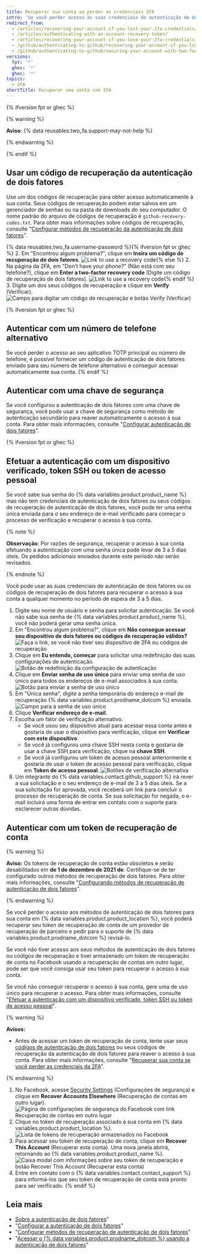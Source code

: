 ```yaml
---
title: Recuperar sua conta ao perder as credenciais 2FA
intro: 'Se você perder acesso às suas credenciais de autenticação de dois fatores, você poderá usar seus códigos de recuperação ou outra opção de recuperação, para recuperar o acesso à sua conta.'
redirect_from:
  - /articles/recovering-your-account-if-you-lost-your-2fa-credentials/
  - /articles/authenticating-with-an-account-recovery-token/
  - /articles/recovering-your-account-if-you-lose-your-2fa-credentials
  - /github/authenticating-to-github/recovering-your-account-if-you-lose-your-2fa-credentials
  - /github/authenticating-to-github/securing-your-account-with-two-factor-authentication-2fa/recovering-your-account-if-you-lose-your-2fa-credentials
versions:
  fpt: '*'
  ghes: '*'
  ghec: '*'
topics:
  - 2FA
shortTitle: Recuperar uma conta com 2FA
---
```


{% ifversion fpt or ghec %}

{% warning %}

**Aviso**: {% data reusables.two_fa.support-may-not-help %}

{% endwarning %}

{% endif %}

## Usar um código de recuperação da autenticação de dois fatores

Use um dos códigos de recuperação para obter acesso automaticamente à sua conta. Seus códigos de recuperação podem estar salvos em um gerenciador de senhas ou na pasta de downloads do seu computador. O nome padrão do arquivo de códigos de recuperação é `github-recovery-codes.txt`. Para obter mais informações sobre códigos de recuperação, consulte "[Configurar métodos de recuperação da autenticação de dois fatores](/articles/configuring-two-factor-authentication-recovery-methods#downloading-your-two-factor-authentication-recovery-codes)".

{% data reusables.two_fa.username-password %}{% ifversion fpt or ghec %}
2. Em "Encontrou algum problema?", clique em **Insira um código de recuperação de dois fatores**. ![Link to use a recovery code](/assets/images/help/2fa/2fa-recovery-code-link.png){% else %}
2. Na página da 2FA, em "Don't have your phone?" (Não está com seu telefone?), clique em **Enter a two-factor recovery code** (Digite um código de recuperação de dois fatores). ![Link to use a recovery code](/assets/images/help/2fa/2fa_recovery_dialog_box.png){% endif %}
3. Digite um dos seus códigos de recuperação e clique em **Verify** (Verificar). ![Campo para digitar um código de recuperação e botão Verify (Verificar)](/assets/images/help/2fa/2fa-type-verify-recovery-code.png)

{% ifversion fpt or ghec %}
## Autenticar com um número de telefone alternativo

Se você perder o acesso ao seu aplicativo TOTP principal ou número de telefone, é possível fornecer um código de autenticação de dois fatores enviado para seu número de telefone alternativo e conseguir acessar automaticamente sua conta.
{% endif %}

## Autenticar com uma chave de segurança

Se você configurou a autenticação de dois fatores com uma chave de segurança, você pode usar a chave de segurança como método de autenticação secundário para reaver automaticamente o acesso à sua conta. Para obter mais informações, consulte "[Configurar autenticação de dois fatores](/articles/configuring-two-factor-authentication#configuring-two-factor-authentication-using-a-security-key)".

{% ifversion fpt or ghec %}
## Efetuar a autenticação com um dispositivo verificado, token SSH ou token de acesso pessoal

Se você sabe sua senha do {% data variables.product.product_name %} mas não tem credenciais de autenticação de dois fatores ou seus códigos de recuperação de autenticação de dois fatores, você pode ter uma senha única enviada para o seu endereço de e-mail verificado para começar o processo de verificação e recuperar o acesso à sua conta.

{% note %}

**Observação**: Por razões de segurança, recuperar o acesso à sua conta efetuando a autenticação com uma senha única pode levar de 3 a 5 dias úteis. Os pedidos adicionais enviados durante este período não serão revisados.

{% endnote %}

Você pode usar as suas credenciais de autenticação de dois fatores ou os códigos de recuperação de dois fatores para recuperar o acesso à sua conta a qualquer momento no período de espera de 3 a 5 dias.

1. Digite seu nome de usuário e senha para solicitar autenticação. Se você não sabe sua senha de {% data variables.product.product_name %}, você não poderá gerar uma senha única.
2. Em "Encontrou algum problema?", clique em **Não consegue acessar seu dispositivo de dois fatores ou códigos de recuperação válidos?** ![Faça o link, se você não tiver seu dispositivo de 2FA ou códigos de recuperação](/assets/images/help/2fa/no-access-link.png)
3. Clique em **Eu entendo, começar** para solicitar uma redefinição das suas configurações de autenticação. ![Botão de redefinição da configuração de autenticação](/assets/images/help/2fa/reset-auth-settings.png)
4. Clique em **Enviar senha de uso único** para enviar uma senha de uso único para todos os endereços de e-mail associados à sua conta. ![Botão para enviar a senha de uso único](/assets/images/help/2fa/send-one-time-password.png)
5. Em "Única senha", digite a senha temporária do endereço e-mail de recuperação {% data variables.product.prodname_dotcom %} enviada. ![Campo para a senha de uso único](/assets/images/help/2fa/one-time-password-field.png)
6. Clique **Verificar endereço de e-mail**.
7. Escolha um fator de verificação alternativo.
    - Se você usou seu dispositivo atual para acessar essa conta antes e gostaria de usar o dispositivo para verificação, clique em **Verificar com este dispositivo**.
    - Se você já configurou uma chave SSH nesta conta e gostaria de usar a chave SSH para verificação, clique na **chave SSH**.
    - Se você já configurou um token de acesso pessoal anteriormente e gostaria de usar o token de acesso pessoal para verificação, clique em **Token de acesso pessoal**. ![Botões de verificação alternativa](/assets/images/help/2fa/alt-verifications.png)
8. Um integrante do {% data variables.contact.github_support %} irá rever a sua solicitação e o seu endereço de e-mail de 3 a 5 dias úteis. Se a sua solicitação for aprovada, você receberá um link para concluir o processo de recuperação de conta. Se sua solicitação for negada, o e-mail incluirá uma forma de entrar em contato com o suporte para esclarecer outras dúvidas.

## Autenticar com um token de recuperação de conta

{% warning %}

**Aviso:** Os tokens de recuperação de conta estão obsoletos e serão desabilitados em **de 1 de dezembro de 2021 de**. Certifique-se de ter configurado outros métodos de recuperação de dois fatores. Para obter mais informações, consulte "[Configurando métodos de recuperação de autenticação de dois fatores](/articles/configuring-two-factor-authentication-recovery-methods)".

{% endwarning %}

Se você perder o acesso aos métodos de autenticação de dois fatores para sua conta em {% data variables.product.product_location %}, você poderá recuperar seu token de recuperação de conta de um provedor de recuperação de parceiro e pedir para o suporte de {% data variables.product.prodname_dotcom %} revisá-lo.

Se você não tiver acesso aos seus métodos de autenticação de dois fatores ou códigos de recuperação e tiver armazenado um token de recuperação de conta no Facebook usando a recuperação de contas em outro lugar, pode ser que você consiga usar seu token para recuperar o acesso à sua conta.

Se você não conseguir recuperar o acesso à sua conta, gere uma de uso único para recuperar o acesso. Para obter mais informações, consulte "[Efetuar a autenticação com um dispositivo verificado, token SSH ou token de acesso pessoal](#authenticating-with-a-verified-device-ssh-token-or-personal-access-token)".

{% warning %}

**Avisos:**
- Antes de acessar um token de recuperação de conta, tente usar seus [códigos de autenticação de dois fatores](/articles/accessing-github-using-two-factor-authentication) ou seus códigos de recuperação da autenticação de dois fatores para reaver o acesso à sua conta. Para obter mais informações, consulte "[Recuperar sua conta se você perder as credenciais da 2FA](/articles/recovering-your-account-if-you-lose-your-2fa-credentials)".

{% endwarning %}

1. No Facebook, acesse [Security Settings](https://www.facebook.com/settings?tab=security) (Configurações de segurança) e clique em **Recover Accounts Elsewhere** (Recuperação de contas em outro lugar). ![Página de configurações de segurança do Facebook com link Recuperação de contas em outro lugar](/assets/images/help/settings/security-facebook-security-settings-page.png)
2. Clique no token de recuperação associado à sua conta em {% data variables.product.product_location %}. ![Lista de tokens de recuperação armazenados no Facebook](/assets/images/help/settings/security-github-rae-token-on-facebook.png)
3. Para acessar seu token de recuperação de conta, clique em **Recover This Account** (Recuperar esta conta). Uma nova janela abrirá, retornando ao {% data variables.product.product_name %}. ![Caixa modal com informações sobre seu token de recuperação e botão Recover This Account (Recuperar esta conta)](/assets/images/help/settings/security-recover-account-facebook.png)
4. Entre em contato com o {% data variables.contact.contact_support %} para informá-los que seu token de recuperação de conta está pronto para ser verificado.
{% endif %}

## Leia mais

- [Sobre a autenticação de dois fatores](/articles/about-two-factor-authentication)"
- "[Configurar a autenticação de dois fatores](/articles/configuring-two-factor-authentication)"
- "[Configurar métodos de recuperação de autenticação de dois fatores](/articles/configuring-two-factor-authentication-recovery-methods)"
- "[Acessar o {% data variables.product.prodname_dotcom %} usando a autenticação de dois fatores](/articles/accessing-github-using-two-factor-authentication)"
